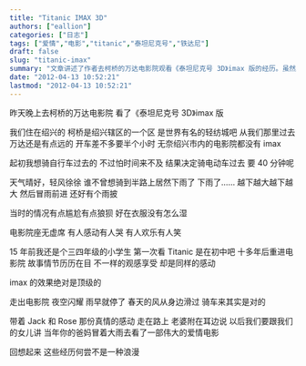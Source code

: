 ```yaml
---
title: "Titanic IMAX 3D"
authors: ["eallion"]
categories: ["日志"]
tags: ["爱情","电影","titanic","泰坦尼克号","铁达尼"]
draft: false
slug: "titanic-imax"
summary: "文章讲述了作者去柯桥的万达电影院观看《泰坦尼克号 3D》imax 版的经历。虽然路程较远，但是天气晴好，风徐徐。不料途中突降大雨，作者冒雨前进。到达电影院后发现座无虚席，观众们有人感动、哭泣、欢乐和笑声不断。回想起十多年前初次观看《泰坦尼克号》，再次进入电影院仍然被感动到，并对 IMAX 效果赞赏。结束时，夜空闪耀着星星，春天的风从身边吹过，在回家的路上与妻子分享这段浪漫经历，并计划将来与女儿分享此事。"
date: "2012-04-13 10:52:21"
lastmod: "2012-04-13 10:52:21"
---
```


昨天晚上去柯桥的万达电影院
看了《泰坦尼克号 3D》imax 版

我们住在绍兴的
柯桥是绍兴辖区的一个区
是世界有名的轻纺城吧
从我们那里过去万达还是有点远的
开车差不多要半个小时
无奈绍兴市内的电影院都没有 imax

起初我想骑自行车过去的
不过怕时间来不及
结果决定骑电动车过去
要 40 分钟呢

天气晴好，轻风徐徐
谁不曾想骑到半路上居然下雨了
下雨了……
越下越大越下越大
然后冒雨前进
还好有个雨披

当时的情况有点尴尬有点狼狈
好在衣服没有怎么湿

电影院座无虚席
有人感动有人哭
有人欢乐有人笑

15 年前我还是个三四年级的小学生
第一次看 Titanic 是在初中吧
十多年后重进电影院
故事情节历历在目
不一样的观感享受
却是同样的感动

imax 的效果绝对是顶级的

走出电影院
夜空闪耀
雨早就停了
春天的风从身边滑过
骑车来其实是对的

带着 Jack 和 Rose 那份真情的感动
走在路上
老婆附在耳边说
以后我们要跟我们的女儿讲
当年你的爸妈冒着大雨去看了一部伟大的爱情电影

回想起来
这些经历何尝不是一种浪漫
